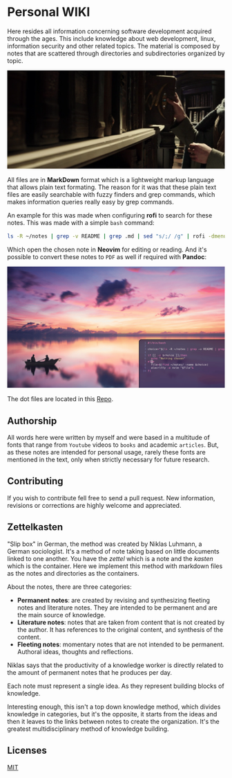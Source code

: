 # Personal WIKI

Here resides all information concerning software development acquired through the ages. This include knowledge about web development, linux, information security and other related topics. The material is composed by notes that are scattered through directories and subdirectories organized by topic.

![library](./assets/books.png)

All files are in **MarkDown** format which is a lightweight markup language that allows plain text formating. The reason for it was that these plain text files are easily searchable with fuzzy finders and grep commands, which makes information queries really easy by grep commands.

An example for this was made when configuring **rofi** to search for these notes. This was made with a simple `bash` command:

```bash
ls -R ~/notes | grep -v README | grep .md | sed "s/;/ /g" | rofi -dmenu -p "Open"
```

Which open the chosen note in **Neovim** for editing or reading. And it's possible to convert these notes to `PDF` as well if required with **Pandoc**:

![gif](./assets/rofi.gif)

The dot files are located in this [Repo](https://github.com/felipejoribeiro/my-dev-environment).

## Authorship

All words here were written by myself and were based in a multitude of fonts that range from `Youtube` videos to `books` and academic `articles`. But, as these notes are intended for personal usage, rarely these fonts are mentioned in the text, only when strictly necessary for future research.

## Contributing

If you wish to contribute fell free to send a pull request. New information, revisions or corrections are highly welcome and appreciated.

## Zettelkasten

"Slip box" in German, the method was created by Niklas Luhmann, a German sociologist. It's a method of note taking based on little documents linked to one another. You have the _zettel_ which is a note and the _kasten_ which is the container. Here we implement this method with markdown files as the notes and directories as the containers.

About the notes, there are three categories:

- **Permanent notes**: are created by revising and synthesizing fleeting notes and literature notes. They are intended to be permanent and are the main source of knowledge.
- **Literature notes**: notes that are taken from content that is not created by the author. It has references to the original content, and synthesis of the content.
- **Fleeting notes**: momentary notes that are not intended to be permanent. Authoral ideas, thoughts and reflections.

Niklas says that the productivity of a knowledge worker is directly related to the amount of permanent notes that he produces per day.

Each note must represent a single idea. As they represent building blocks of knowledge.

Interesting enough, this isn't a top down knowledge method, which divides knowledge in categories, but it's the opposite, it starts from the ideas and then it leaves to the links between notes to create the organization. It's the greatest multidisciplinary method of knowledge building.

## Licenses

[MIT](https://github.com/felipejoribeiro/this-person-docs/blob/main/LICENSE)
